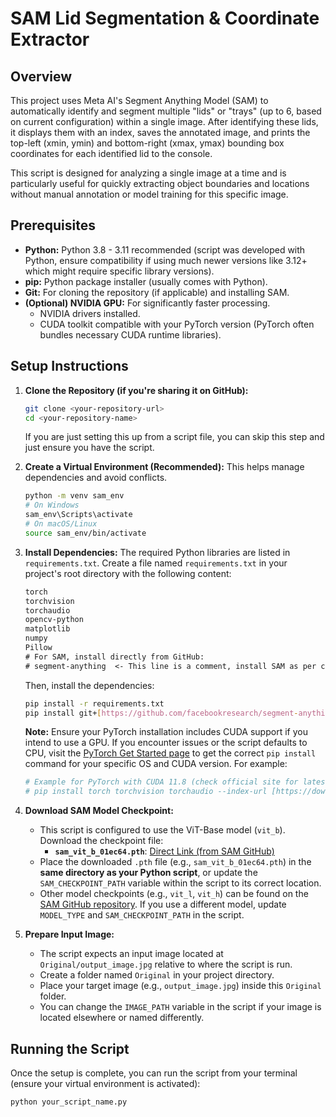 # SAM Lid Segmentation & Coordinate Extractor

## Overview

This project uses Meta AI's Segment Anything Model (SAM) to automatically identify and segment multiple "lids" or "trays" (up to 6, based on current configuration) within a single image. After identifying these lids, it displays them with an index, saves the annotated image, and prints the top-left (xmin, ymin) and bottom-right (xmax, ymax) bounding box coordinates for each identified lid to the console.

This script is designed for analyzing a single image at a time and is particularly useful for quickly extracting object boundaries and locations without manual annotation or model training for this specific image.

## Prerequisites

* **Python:** Python 3.8 - 3.11 recommended (script was developed with Python, ensure compatibility if using much newer versions like 3.12+ which might require specific library versions).
* **pip:** Python package installer (usually comes with Python).
* **Git:** For cloning the repository (if applicable) and installing SAM.
* **(Optional) NVIDIA GPU:** For significantly faster processing.
    * NVIDIA drivers installed.
    * CUDA toolkit compatible with your PyTorch version (PyTorch often bundles necessary CUDA runtime libraries).

## Setup Instructions

1.  **Clone the Repository (if you're sharing it on GitHub):**
    ```bash
    git clone <your-repository-url>
    cd <your-repository-name>
    ```
    If you are just setting this up from a script file, you can skip this step and just ensure you have the script.

2.  **Create a Virtual Environment (Recommended):**
    This helps manage dependencies and avoid conflicts.
    ```bash
    python -m venv sam_env
    # On Windows
    sam_env\Scripts\activate
    # On macOS/Linux
    source sam_env/bin/activate
    ```

3.  **Install Dependencies:**
    The required Python libraries are listed in `requirements.txt`. Create a file named `requirements.txt` in your project's root directory with the following content:

    ```txt
    torch
    torchvision
    torchaudio
    opencv-python
    matplotlib
    numpy
    Pillow
    # For SAM, install directly from GitHub:
    # segment-anything  <- This line is a comment, install SAM as per command below
    ```

    Then, install the dependencies:
    ```bash
    pip install -r requirements.txt
    pip install git+[https://github.com/facebookresearch/segment-anything.git](https://github.com/facebookresearch/segment-anything.git)
    ```
    **Note:** Ensure your PyTorch installation includes CUDA support if you intend to use a GPU. If you encounter issues or the script defaults to CPU, visit the [PyTorch Get Started page](https://pytorch.org/get-started/locally/) to get the correct `pip install` command for your specific OS and CUDA version. For example:
    ```bash
    # Example for PyTorch with CUDA 11.8 (check official site for latest)
    # pip install torch torchvision torchaudio --index-url [https://download.pytorch.org/whl/cu118](https://download.pytorch.org/whl/cu118)
    ```

4.  **Download SAM Model Checkpoint:**
    * This script is configured to use the ViT-Base model (`vit_b`). Download the checkpoint file:
        * **`sam_vit_b_01ec64.pth`**: [Direct Link (from SAM GitHub)](https://dl.fbaipublicfiles.com/segment_anything/sam_vit_b_01ec64.pth)
    * Place the downloaded `.pth` file (e.g., `sam_vit_b_01ec64.pth`) in the **same directory as your Python script**, or update the `SAM_CHECKPOINT_PATH` variable within the script to its correct location.
    * Other model checkpoints (e.g., `vit_l`, `vit_h`) can be found on the [SAM GitHub repository](https://github.com/facebookresearch/segment-anything#model-checkpoints). If you use a different model, update `MODEL_TYPE` and `SAM_CHECKPOINT_PATH` in the script.

5.  **Prepare Input Image:**
    * The script expects an input image located at `Original/output_image.jpg` relative to where the script is run.
    * Create a folder named `Original` in your project directory.
    * Place your target image (e.g., `output_image.jpg`) inside this `Original` folder.
    * You can change the `IMAGE_PATH` variable in the script if your image is located elsewhere or named differently.

## Running the Script

Once the setup is complete, you can run the script from your terminal (ensure your virtual environment is activated):

```bash
python your_script_name.py